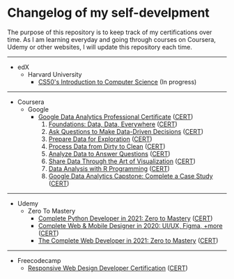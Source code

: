 # Changelog of my self-develpment
The purpose of this repository is to keep track of my certifications over time. As I am learning everyday and going through courses on Coursera, Udemy or other websites, I will update this repository each time.

---
* edX
    * Harvard University
        * [CS50's Introduction to Computer Science](https://www.edx.org/course/introduction-computer-science-harvardx-cs50x) (In progress)
---
* Coursera
    * Google
        * [Google Data Analytics Professional Certificate](https://www.coursera.org/professional-certificates/google-data-analytics) ([CERT](https://coursera.org/share/d4c3053ecb3aae776bc773cf01f1b296))
            1. [Foundations: Data, Data, Everywhere](https://www.coursera.org/learn/foundations-data?specialization=google-data-analytics) ([CERT](https://www.coursera.org/verify/TMWKLK3KKT3W))
            2. [Ask Questions to Make Data-Driven Decisions](https://www.coursera.org/learn/ask-questions-make-decisions?specialization=google-data-analytics) ([CERT](https://www.coursera.org/verify/ATGA8P43XRJM))
            3. [Prepare Data for Exploration](https://www.coursera.org/learn/data-preparation?specialization=google-data-analytics) ([CERT](https://www.coursera.org/verify/A75R2A3YD5UB))
            4. [Process Data from Dirty to Clean](https://www.coursera.org/learn/process-data?specialization=google-data-analytics) ([CERT](https://www.coursera.org/verify/MMSY2WYFD47A))
            5. [Analyze Data to Answer Questions](https://www.coursera.org/learn/analyze-data?specialization=google-data-analytics) ([CERT](https://www.coursera.org/verify/63KA5WFKJUFF))
            6. [Share Data Through the Art of Visualization](https://www.coursera.org/learn/visualize-data?specialization=google-data-analytics) ([CERT](https://www.coursera.org/verify/3NWC4P9G446U))
            7. [Data Analysis with R Programming](https://www.coursera.org/learn/data-analysis-r?specialization=google-data-analytics) ([CERT](https://www.coursera.org/verify/XYEESX6PAFB3))
            8. [Google Data Analytics Capstone: Complete a Case Study](https://www.coursera.org/learn/google-data-analytics-capstone?specialization=google-data-analytics) ([CERT](https://www.coursera.org/verify/KEKLXN834WZJ))
---
* Udemy
    * Zero To Mastery
        * [Complete Python Developer in 2021: Zero to Mastery](https://www.udemy.com/course/complete-python-developer-zero-to-mastery/) ([CERT](https://www.udemy.com/certificate/UC-0fbf4d18-3fea-4cbc-9d7e-7d68292f114a/))
        * [Complete Web & Mobile Designer in 2020: UI/UX, Figma, +more](https://www.udemy.com/course/complete-web-designer-mobile-designer-zero-to-mastery/) ([CERT](https://www.udemy.com/certificate/UC-7fbd876f-9f96-4e2b-99b1-3a3337e5283c/))
        * [The Complete Web Developer in 2021: Zero to Mastery](https://www.udemy.com/course/the-complete-web-developer-zero-to-mastery/) ([CERT](https://www.udemy.com/certificate/UC-4511711f-042e-455d-97c2-1d7b812e99fa/))
---
* Freecodecamp
    * [Responsive Web Design Developer Certification](https://www.freecodecamp.org/learn/responsive-web-design/) ([CERT](https://www.freecodecamp.org/certification/inidal/responsive-web-design))
